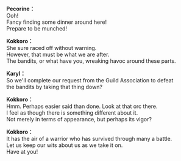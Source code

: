# 

  
**Pecorine：**  
Ooh!  
Fancy finding some dinner around here!  
Prepare to be munched!  
  
**Kokkoro：**  
She sure raced off without warning.  
However, that must be what we are after.  
The bandits, or what have you, wreaking havoc around these parts.  
  
**Karyl：**  
So we'll complete our request from the Guild Association to defeat  
the bandits by taking that thing down?  
  
**Kokkoro：**  
Hmm. Perhaps easier said than done. Look at that orc there.  
I feel as though there is something different about it.  
Not merely in terms of appearance, but perhaps its vigor?  
  
**Kokkoro：**  
It has the air of a warrior who has survived through many a battle.  
Let us keep our wits about us as we take it on.  
Have at you!  
